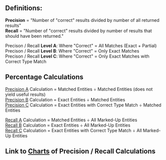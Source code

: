 ## Definitions:<br/>
**Precision** = "Number of "correct" results divided by number of all returned results"<br/>
**Recall** = "Number of "correct" results divided by number of results that should have been returned."<br/>

Precison / Recall **Level A**: Where "Correct" = All Matches (Exact + Partial)<br/>
Precison / Recall **Level B**: Where "Correct" = Only Exact Matches<br/>
Precison / Recall **Level C**: Where "Correct" = Only Exact Matches with Correct Type Match

## Percentage Calculations<br/>
[Precision A](https://github.com/SemanticLab/DADAlytics-ner-evaluation/blob/master/data/diary_berenson/dada-berenson/precision-a.csv) Calculation = Matched Entities ÷ Matched Entities (does not yield useful results)<br/>
[Precision B](https://github.com/SemanticLab/DADAlytics-ner-evaluation/blob/master/data/diary_berenson/dada-berenson/precision-b.csv) Calculation = Exact Entities ÷ Matched Entities<br/>
[Precision C](https://github.com/SemanticLab/DADAlytics-ner-evaluation/blob/master/data/diary_berenson/dada-berenson/precision-c.csv) Calculation = Exact Entities with Correct Type Match ÷ Matched Entities

[Recall A](https://github.com/SemanticLab/DADAlytics-ner-evaluation/blob/master/data/diary_berenson/dada-berenson/recall-a.csv) Calculation = Matched Entities ÷ All Marked-Up Entities<br/>
[Recall B](https://github.com/SemanticLab/DADAlytics-ner-evaluation/blob/master/data/diary_berenson/dada-berenson/recall-b.csv) Calculation = Exact Entities ÷ All Marked-Up Entities<br/>
[Recall C](https://github.com/SemanticLab/DADAlytics-ner-evaluation/blob/master/data/diary_berenson/dada-berenson/recall-c.csv) Calculation = Exact Entities with Correct Type Match ÷ All Marked-Up Entities 

## Link to [Charts](http://sarahannadams.wixsite.com/s-a-a/dada-berenson) of Precision / Recall Calculations
